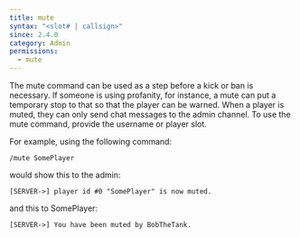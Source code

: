 ```yaml
---
title: mute
syntax: "<slot# | callsign>"
since: 2.4.0
category: Admin
permissions:
  - mute
---
```


The mute command can be used as a step before a kick or ban is necessary. If someone is using profanity, for instance, a mute can put a temporary stop to that so that the player can be warned. When a player is muted, they can only send chat messages to the admin channel. To use the mute command, provide the username or player slot.

For example, using the following command:

```
/mute SomePlayer
```

would show this to the admin:

```
[SERVER->] player id #0 "SomePlayer" is now muted.
```

and this to SomePlayer:

```
[SERVER->] You have been muted by BobTheTank.
```
